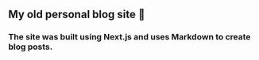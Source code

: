 ## My old personal blog site 📝
### The site was built using Next.js and uses Markdown to create blog posts.
